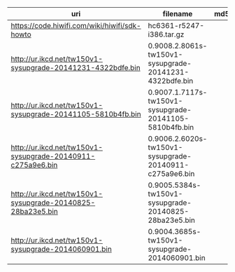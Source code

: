 uri | filename | md5
----|----------|----
https://code.hiwifi.com/wiki/hiwifi/sdk-howto | hc6361-r5247-i386.tar.gz |
http://ur.ikcd.net/tw150v1-sysupgrade-20141231-4322bdfe.bin | 0.9008.2.8061s-tw150v1-sysupgrade-20141231-4322bdfe.bin |
http://ur.ikcd.net/tw150v1-sysupgrade-20141105-5810b4fb.bin | 0.9007.1.7117s-tw150v1-sysupgrade-20141105-5810b4fb.bin |
http://ur.ikcd.net/tw150v1-sysupgrade-20140911-c275a9e6.bin | 0.9006.2.6020s-tw150v1-sysupgrade-20140911-c275a9e6.bin |
http://ur.ikcd.net/tw150v1-sysupgrade-20140825-28ba23e5.bin | 0.9005.5384s-tw150v1-sysupgrade-20140825-28ba23e5.bin |
http://ur.ikcd.net/tw150v1-sysupgrade-2014060901.bin        | 0.9004.3685s-tw150v1-sysupgrade-2014060901.bin |
